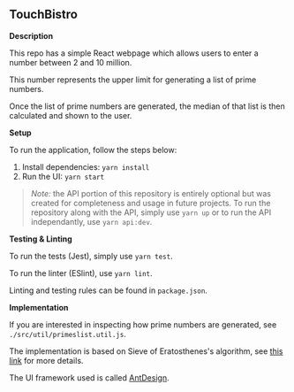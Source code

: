 
## TouchBistro

**Description**

This repo has a simple React webpage which allows users to enter a number between 2 and 10 million.

This number represents the upper limit for generating a list of prime numbers.

Once the list of prime numbers are generated, the median of that list is then calculated and shown to the user.



**Setup**

To run the application, follow the steps below:

1. Install dependencies: `yarn install`
2. Run the UI: `yarn start`

> _Note:_ the API portion of this repository is entirely optional but was created for completeness and usage in future projects.
To run the repository along with the API, simply use `yarn up` or to run the API independantly, use `yarn api:dev`.


**Testing & Linting**

To run the tests (Jest), simply use `yarn test`.

To run the linter (ESlint), use `yarn lint`.

Linting and testing rules can be found in `package.json`.


**Implementation**

If you are interested in inspecting how prime numbers are generated, see `./src/util/primeslist.util.js`.

The implementation is based on Sieve of Eratosthenes's algorithm, see [this link](https://www.geeksforgeeks.org/sieve-of-eratosthenes/) for more details.

The UI framework used is called [AntDesign](https://ant.design/).